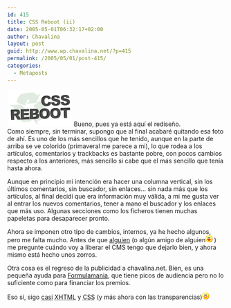 ```yaml
---
id: 415
title: CSS Reboot (ii)
date: 2005-05-01T06:32:17+02:00
author: Chavalina
layout: post
guid: http://www.wp.chavalina.net/?p=415
permalink: /2005/05/01/post-415/
categories:
  - Metaposts
---
```

<img class="imgizqda" src="/imagenes/fotos/cssreboot.gif" alt="CSS Reboot" /> Bueno, pues ya está aqu&iacute; el redise&ntilde;o.  
Como siempre, sin terminar, supongo que al final acabaré quitando esa foto de ah&iacute;. Es uno de los más sencillos que he tenido, aunque en la parte de arriba se ve colorido (primaveral me parece a mi), lo que rodea a los art&iacute;culos, comentarios y trackbacks es bastante pobre, con pocos cambios respecto a los anteriores, más sencillo si cabe que el más sencillo que ten&iacute;a hasta ahora.

Aunque en principio mi intenci&oacute;n era hacer una columna vertical, sin los &uacute;ltimos comentarios, sin buscador, sin enlaces… sin nada más que los art&iacute;culos, al final decid&iacute; que era informaci&oacute;n muy válida, a mi me gusta ver al entrar los nuevos comentarios, tener a mano el buscador y los enlaces que más uso. Algunas secciones como los ficheros tienen muchas papeletas para desaparecer pronto.

Ahora se imponen otro tipo de cambios, internos, ya he hecho algunos, pero me falta mucho. Antes de que <a href="http://blackshell.usebox.net/" target="_blank">alguien</a> (o alg&uacute;n amigo de alguien![emo](/imagenes/emoticonos/risa.gif) ) me pregunte cuándo voy a liberar el CMS tengo que dejarlo bien, y ahora mismo está hecho unos zorros.

Otra cosa es el regreso de la publicidad a chavalina.net. Bien, es una peque&ntilde;a ayuda para <a href="http://www.formulamania.com/" target="_blank">Formulamania</a>, que tiene picos de audiencia pero no lo suficiente como para financiar los premios.

Eso s&iacute;, sigo <a href="http://validator.w3.org/check?uri=www.chavalina.net" target="_blank">casi</a> <acronym title="eXtended HyperText Markup Language">XHTML</acronym> y <acronym title="Cascade Style Sheets">CSS</acronym> (y más ahora con las transparencias)![emo](/imagenes/emoticonos/sonrisa.gif)